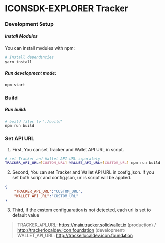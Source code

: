 # ICONSDK-EXPLORER Tracker

### Development Setup

##### Install Modules

You can install modules with npm:

```sh
# Install dependencies
yarn install
```

##### Run development mode:

```sh
npm start
```

### Build

##### Run build:

```sh
# build files to './build'
npm run build
```

### Set API URL

1. First, You can set Tracker and Wallet API URL in script.
```sh
# set Tracker and Wallet API URL separately
TRACKER_API_URL=[CUSTOM_URL] WALLET_API_URL=[CUSTOM_URL] npm run build
```

2. Second, You can set Tracker and Wallet API URL in config.json.
if you set both script and config.json, url is script will be applied.
```json
{
    "TRACKER_API_URL":"CUSTOM_URL",
    "WALLET_API_URL":"CUSTOM_URL"
}
```

3. Third, if the custom configuaration is not detected, each url is set to default value
> TRACKER_API_URL: https://main.tracker.solidwallet.io (production) / http://trackerlocaldev.icon.foundation (development)
> WALLET_API_URL: http://trackerlocaldev.icon.foundation
